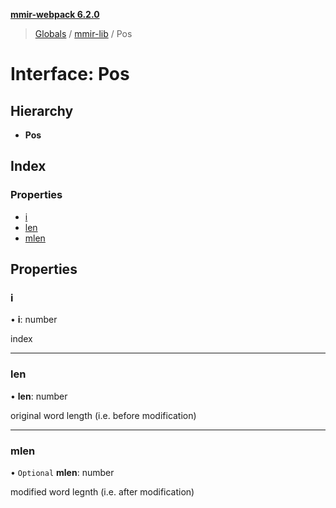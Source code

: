 **[mmir-webpack 6.2.0](../README.md)**

> [Globals](../README.md) / [mmir-lib](../modules/mmir_lib.md) / Pos

# Interface: Pos

## Hierarchy

* **Pos**

## Index

### Properties

* [i](mmir_lib.pos.md#i)
* [len](mmir_lib.pos.md#len)
* [mlen](mmir_lib.pos.md#mlen)

## Properties

### i

•  **i**: number

index

___

### len

•  **len**: number

original word length (i.e. before modification)

___

### mlen

• `Optional` **mlen**: number

modified word legnth (i.e. after modification)
